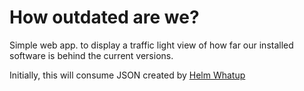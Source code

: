 # How outdated are we?

Simple web app. to display a traffic light view of how far our installed software is behind the current versions.

Initially, this will consume JSON created by [Helm Whatup](https://github.com/bacongobbler/helm-whatup)


